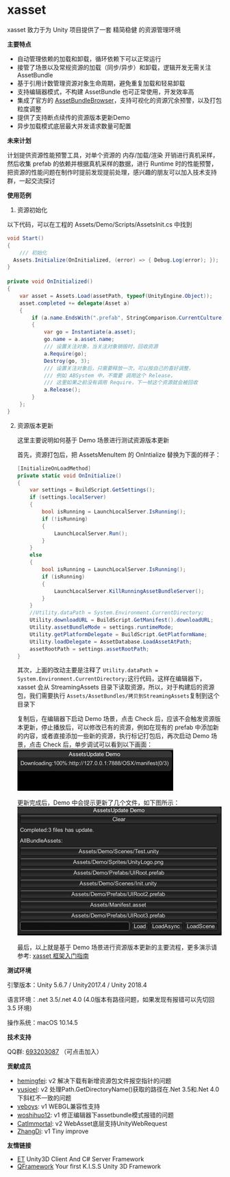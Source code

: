 # xasset
xasset 致力于为 Unity 项目提供了一套 精简稳健 的资源管理环境

**主要特点**

- 自动管理依赖的加载和卸载，循环依赖下可以正常运行
- 接管了场景以及常规资源的加载（同步/异步）和卸载，逻辑开发无需关注 AssetBundle
- 基于引用计数管理资源对象生命周期，避免重复加载和轻易卸载
- 支持编辑器模式，不构建 AssetBundle 也可正常使用，开发效率高
- 集成了官方的 [AssetBundleBrowser](https://docs.unity3d.com/Manual/AssetBundles-Browser.html)，支持可视化的资源冗余预警，以及打包粒度调整
- 提供了支持断点续传的资源版本更新Demo
- 异步加载模式底层最大并发请求数量可配置

**未来计划**

计划提供资源性能预警工具，对单个资源的 内存/加载/渲染 开销进行真机采样，然后收集 prefab 的依赖并根据真机采样的数据，进行 Runtime 时的性能预警，把资源的性能问题在制作时提前发现提前处理，感兴趣的朋友可以加入技术支持群，一起交流探讨

**使用范例**

1. 资源初始化

  以下代码，可以在工程的 Assets/Demo/Scripts/AssetsInit.cs 中找到
  
  ```c#
  void Start()
  {
      /// 初始化
    Assets.Initialize(OnInitialized, (error) => { Debug.Log(error); }); 
  }
  
  private void OnInitialized()
  {
      var asset = Assets.Load(assetPath, typeof(UnityEngine.Object));
      asset.completed += delegate(Asset a) 
      {
          if (a.name.EndsWith(".prefab", StringComparison.CurrentCulture))
          {
              var go = Instantiate(a.asset);
              go.name = a.asset.name;
              /// 设置关注对象，当关注对象销毁时，回收资源
              a.Require(go); 
              Destroy(go, 3);
              /// 设置关注对象后，只需要释放一次，可以按自己的喜好调整，
              /// 例如 ABSystem 中，不需要 调用这个 Release，
              /// 这里如果之前没有调用 Require，下一帧这个资源就会被回收
              a.Release();   
          }
      };
  } 
  ```

2. 资源版本更新

   这里主要说明如何基于 Demo 场景进行测试资源版本更新

   首先，资源打包后，把 AssetsMenuItem 的 OnIntialize 替换为下面的样子：

   ```c#
   [InitializeOnLoadMethod]
   private static void OnInitialize()
   {
       var settings = BuildScript.GetSettings();
       if (settings.localServer)
       {
           bool isRunning = LaunchLocalServer.IsRunning();
           if (!isRunning)
           {
               LaunchLocalServer.Run();
           } 
       }
       else
       {
           bool isRunning = LaunchLocalServer.IsRunning();
           if (isRunning)
           {
               LaunchLocalServer.KillRunningAssetBundleServer();
           }
       }
       //Utility.dataPath = System.Environment.CurrentDirectory;
       Utility.downloadURL = BuildScript.GetManifest().downloadURL;
       Utility.assetBundleMode = settings.runtimeMode;
       Utility.getPlatformDelegate = BuildScript.GetPlatformName;
       Utility.loadDelegate = AssetDatabase.LoadAssetAtPath;
       assetRootPath = settings.assetRootPath;
   }
   ```

   其次，上面的改动主要是注释了 `Utility.dataPath = System.Environment.CurrentDirectory;`这行代码，这样在编辑器下，xasset 会从 StreamingAssets 目录下读取资源，所以，对于构建后的资源包，我们需要执行 `Assets/AssetBundles/拷贝到StreamingAssets`复制到这个目录下

   复制后，在编辑器下启动 Demo 场景，点击 Check 后，应该不会触发资源版本更新，停止播放后，可以修改已有的资源，例如在现有的 prefab 中添加新的内容，或者直接添加一些新的资源，执行标记打包后，再次启动 Demo 场景，点击 Check 后，单步调试可以看到以下画面：![update1](./Doc/update1.png)

   更新完成后，Demo 中会提示更新了几个文件，如下图所示：![update2](./Doc/update2.png)

   最后，以上就是基于 Demo 场景进行资源版本更新的主要流程，更多演示请参考: [xasset 框架入门指南](https://zhuanlan.zhihu.com/p/69410498)

**测试环境**

引擎版本：Unity 5.6.7 / Unity2017.4 / Unity 2018.4

语言环境：.net 3.5/.net 4.0 (4.0版本有路径问题，如果发现有报错可以先切回 3.5 环境)

操作系统：macOS 10.14.5 

**技术支持**

QQ群: [693203087](https://jq.qq.com/?_wv=1027&k=5DyV09a) （可点击加入）

**贡献成员**

- [hemingfei](https://github.com/hemingfei): v2 解决下载有新增资源包文件报空指针的问题
- [yusjoel](https://github.com/yusjoel): v2 处理Path.GetDirectoryName()获取的路径在.Net 3.5和.Net 4.0下斜杠不一致的问题
- [veboys](https://github.com/veboys): v1 WEBGL兼容性支持 
- [woshihuo12](https://github.com/woshihuo12): v1 修正编辑器下assetbundle模式报错的问题
- [CatImmortal](https://github.com/CatImmortal): v2 WebAsset底层支持UnityWebRequest 
- [ZhangDi](https://github.com/ZhangDi2018): v1 Tiny improve

**友情链接**

 - [ET](https://github.com/egametang/ET) Unity3D Client And C# Server Framework
 - [QFramework](https://github.com/liangxiegame/QFramework) Your first K.I.S.S Unity 3D Framework
